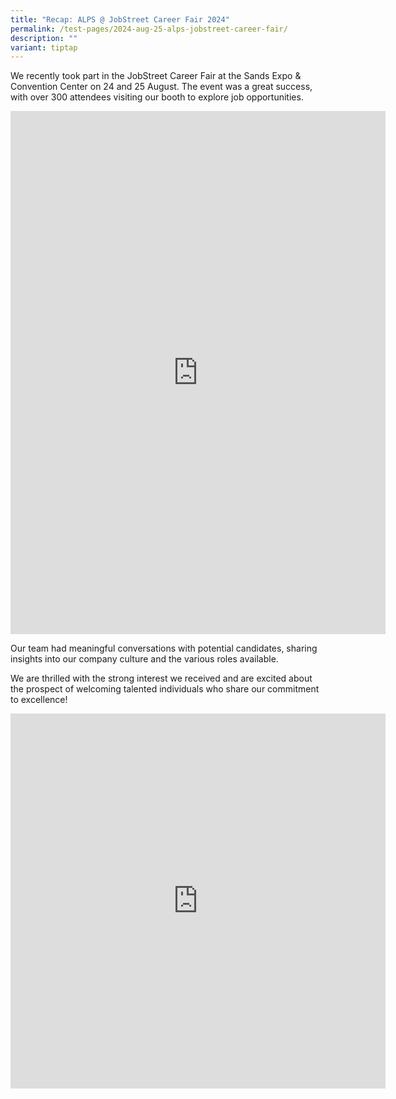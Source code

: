 ```yaml
---
title: "Recap: ALPS @ JobStreet Career Fair 2024"
permalink: /test-pages/2024-aug-25-alps-jobstreet-career-fair/
description: ""
variant: tiptap
---
```

<p>We recently took part in the JobStreet Career Fair at the Sands Expo &amp;
Convention Center on 24 and 25 August. The event was a great success, with
over 300 attendees visiting our booth to explore job opportunities.</p>
<div class="iframe-wrapper">
<iframe height="837" width="600" allowfullscreen="true" frameborder="0" src="https://docs.google.com/presentation/d/1NsnOKoTlIxPJyqpwyioF2pL6cPyYauwR576cfZRbqRY/embed?start=true&amp;loop=true&amp;delayms=3000"></iframe>
</div>
<p>Our team had meaningful conversations with potential candidates, sharing
insights into our company culture and the various roles available.</p>
<p>We are thrilled with the strong interest we received and are excited about
the prospect of welcoming talented individuals who share our commitment
to excellence!</p>
<div class="iframe-wrapper">
<iframe style="border:none;overflow:hidden" height="600" width="600" allowfullscreen="true" frameborder="0" src="https://www.facebook.com/plugins/video.php?height=314&amp;href=https%3A%2F%2Fwww.facebook.com%2Falpshealthcaresupplychain%2Fvideos%2F1049026070555781%2F&amp;show_text=true&amp;width=560&amp;t=0"></iframe>
</div>
<p></p>